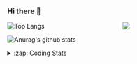### Hi there 👋

<!--
**tao8687/tao8687** is a ✨ _special_ ✨ repository because its `README.md` (this file) appears on your GitHub profile.

Here are some ideas to get you started:

- 🔭 I’m currently working on ...
- 🌱 I’m currently learning ...
- 👯 I’m looking to collaborate on ...
- 🤔 I’m looking for help with ...
- 💬 Ask me about ...
- 📫 How to reach me: ...
- 😄 Pronouns: ...
- ⚡ Fun fact: ...
-->

<img align='right' src="https://media.giphy.com/media/M9gbBd9nbDrOTu1Mqx/giphy.gif" width="240">

  
![Top Langs](https://github-readme-stats.vercel.app/api/top-langs/?username=tao8687&layout=compact&title_color=23238E&text_color=A67D3D)

![Anurag's github stats](https://github-readme-stats.vercel.app/api?username=tao8687&show_icons=true&&text_color=A67D3D&title_color=23238E&show_icons=false&count_private=true&hide=stars)

<details>
  <summary>:zap: Coding Stats</summary>
  <br>
    
<!--START_SECTION:waka-->
![Code Time](http://img.shields.io/badge/Code%20Time-1%2C258%20hrs%2039%20mins-blue)

![Profile Views](http://img.shields.io/badge/Profile%20Views-0-blue)

**🐱 My GitHub Data** 

> 📦 1.5 MB Used in GitHub's Storage 
 > 
> 🏆 143 Contributions in the Year 2023
 > 
> 🚫 Not Opted to Hire
 > 
> 📜 50 Public Repositories 
 > 
> 🔑 22 Private Repositories 
 > 
**I'm an Early 🐤** 

```text
🌞 Morning                1011 commits        █████████████████████░░░░   83.21 % 
🌆 Daytime                84 commits          ██░░░░░░░░░░░░░░░░░░░░░░░   06.91 % 
🌃 Evening                116 commits         ██░░░░░░░░░░░░░░░░░░░░░░░   09.55 % 
🌙 Night                  4 commits           ░░░░░░░░░░░░░░░░░░░░░░░░░   00.33 % 
```
📅 **I'm Most Productive on Wednesday** 

```text
Monday                   175 commits         ████░░░░░░░░░░░░░░░░░░░░░   14.40 % 
Tuesday                  162 commits         ███░░░░░░░░░░░░░░░░░░░░░░   13.33 % 
Wednesday                228 commits         █████░░░░░░░░░░░░░░░░░░░░   18.77 % 
Thursday                 153 commits         ███░░░░░░░░░░░░░░░░░░░░░░   12.59 % 
Friday                   171 commits         ████░░░░░░░░░░░░░░░░░░░░░   14.07 % 
Saturday                 167 commits         ███░░░░░░░░░░░░░░░░░░░░░░   13.74 % 
Sunday                   159 commits         ███░░░░░░░░░░░░░░░░░░░░░░   13.09 % 
```


📊 **This Week I Spent My Time On** 

```text
🕑︎ Time Zone: Asia/Shanghai

💬 Programming Languages: 
C                        14 hrs 56 mins      █████████████░░░░░░░░░░░░   51.15 % 
Text                     8 hrs 59 mins       ████████░░░░░░░░░░░░░░░░░   30.77 % 
Python                   4 hrs 18 mins       ████░░░░░░░░░░░░░░░░░░░░░   14.77 % 
Makefile                 30 mins             ░░░░░░░░░░░░░░░░░░░░░░░░░   01.74 % 
C++                      14 mins             ░░░░░░░░░░░░░░░░░░░░░░░░░   00.84 % 

🔥 Editors: 
VS Code                  29 hrs 13 mins      █████████████████████████   100.00 % 

🐱‍💻 Projects: 
vc0768                   29 hrs 13 mins      █████████████████████████   100.00 % 

💻 Operating System: 
Linux                    29 hrs 13 mins      █████████████████████████   100.00 % 
```

**I Mostly Code in Python** 

```text
Python                   9 repos             ████████░░░░░░░░░░░░░░░░░   31.03 % 
C++                      7 repos             ██████░░░░░░░░░░░░░░░░░░░   24.14 % 
JavaScript               2 repos             ██░░░░░░░░░░░░░░░░░░░░░░░   06.90 % 
Batchfile                1 repo              █░░░░░░░░░░░░░░░░░░░░░░░░   03.45 % 
HTML                     1 repo              █░░░░░░░░░░░░░░░░░░░░░░░░   03.45 % 
```



**Timeline**

![Lines of Code chart](https://raw.githubusercontent.com/tao8687/tao8687/master/assets/bar_graph.png)


 Last Updated on 21/05/2023 01:35:34 UTC
<!--END_SECTION:waka-->
</details>
